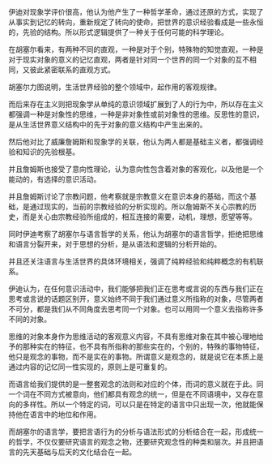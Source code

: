 <p data-pid="CCP1YBK7">伊迪对现象学评价很高，他认为他产生了一种哲学革命，通过还原的方式，实现了从事实到记忆的转向，重新规定了转向的使命，把世界的意识经验看成是一些永恒的，先验的结构。所以形式逻辑提供了一种关于任何可能的科学理论。</p><p data-pid="WvnwGnSc">在胡塞尔看来，有两种不同的直观，一种是对于个别，特殊物的知觉直观，一种是对于现实对象的意义的记忆直观，两者是针对同一个世界的同一个对象的互不相同，又彼此紧密联系的直观方式。</p><p data-pid="4xxYxXwO">胡塞尔力图说明，生活世界经验的整个领域中，起作用的客观规律。</p><p data-pid="G9HAcCvX">而后来存在主义则把现象学从单纯的意识领域扩展到了人的行为中，所以存在主义都强调一种是对象性的思维，一种是非对象性或前对象性的思维。反思性的意识，是从生活世界意义结构中的先于对象的意义结构中产生出来的。</p><p data-pid="9hQZChwh">然后他对比了威廉詹姆斯和现象学的关联，他认为两人都是基础主义者，都强调经验和知识的先验根基。</p><p data-pid="6ZlFYwjC">并且詹姆斯也接受了意向性理论，认为意向性包含着对象的客观化，以及他是一个能动的，有选择的意识活动。</p><p data-pid="3TjighV_">并且詹姆斯讨论了宗教问题，他考察就是宗教意义在意识本身的基础，而这个基础，是通过现实的，当前的宗教经验的分析实现的。所以詹姆斯不关心宗教的历史，而是关心由宗教经验所组成的，相互连接的需要，动机，理想，愿望等等。</p><p data-pid="1x1nsfyF">同时伊迪考察了胡塞尔与语言哲学的关系，他认为胡塞尔的语言哲学，拒绝把思维和语言分裂开来，对于思想的分析，是从语法和逻辑的分析开始的。</p><p data-pid="1aTwmNvq">并且还关注语言与生活世界的具体环境相关，强调了纯粹经验和纯粹概念的有机联系。</p><p data-pid="hkAKO9nB">伊迪认为，在任何意识活动中，我们能够把我们正在思考或言说的东西与我们正在思考或言说的话题区别开，意义始终不同于我们通过意义所指称的对象，尽管两者不可分，都是我们从不同角度去思考同一个对象。也可以用同一个意义去指称许多不同的对象。</p><p data-pid="2tsz96OJ">思维的对象本身作为思维活动的客观意义内容，不具有思维对象在其中被心理地给予的那种实在的特征，也不具有所指称的那些实在的，个别的，特殊的事物特征，他只是观念的事物，而不是实在的事物。所谓意义是观念的，就是说它在本质上是通过内容的记忆同一性实现的，原则上是可重复的。</p><p data-pid="X2PPgHHf">而语言给我们提供的是一整套观念的法则和对应的个体，而词的意义就在于此。同一个词在不同方式被意向，他们都具有观念的统一，但是在不同语境中，又存在意向的多样性。所以一个特定的词，可以只是在特定的语言中只出现一次，他就能保持他在语言中的地位和作用。</p><p data-pid="r5cXczUH">而胡塞尔的语言学，要把言语行为的分析与语法形式的分析结合在一起，形成统一的哲学，不仅仅要研究语言的观念之物，还要研究观念性的种类和层次。并且把语言的先天基础与后天的文化结合在一起。</p>